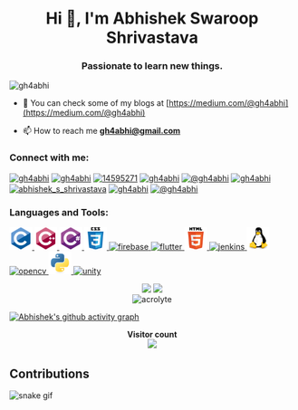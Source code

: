 <h1 align="center">Hi 👋, I'm Abhishek Swaroop Shrivastava</h1>
<h3 align="center">Passionate to learn new things.</h3>

<p align="left"> <img src="https://komarev.com/ghpvc/?username=gh4abhi&label=Profile%20views&color=0e75b6&style=flat" alt="gh4abhi" /> </p>

- 📝 You can check some of my blogs at [https://medium.com/@gh4abhi](https://medium.com/@gh4abhi)

- 📫 How to reach me **gh4abhi@gmail.com**

<h3 align="left">Connect with me:</h3>
<p align="left">
<a href="https://dev.to/gh4abhi" target="blank"><img align="center" src="https://raw.githubusercontent.com/rahuldkjain/github-profile-readme-generator/master/src/images/icons/Social/devto.svg" alt="gh4abhi" height="30" width="40" /></a>
<a href="https://linkedin.com/in/gh4abhi" target="blank"><img align="center" src="https://raw.githubusercontent.com/rahuldkjain/github-profile-readme-generator/master/src/images/icons/Social/linked-in-alt.svg" alt="gh4abhi" height="30" width="40" /></a>
<a href="https://stackoverflow.com/users/14595271" target="blank"><img align="center" src="https://raw.githubusercontent.com/rahuldkjain/github-profile-readme-generator/master/src/images/icons/Social/stack-overflow.svg" alt="14595271" height="30" width="40" /></a>
<a href="https://instagram.com/gh4abhi" target="blank"><img align="center" src="https://raw.githubusercontent.com/rahuldkjain/github-profile-readme-generator/master/src/images/icons/Social/instagram.svg" alt="gh4abhi" height="30" width="40" /></a>
<a href="https://medium.com/@gh4abhi" target="blank"><img align="center" src="https://raw.githubusercontent.com/rahuldkjain/github-profile-readme-generator/master/src/images/icons/Social/medium.svg" alt="@gh4abhi" height="30" width="40" /></a>
<a href="https://www.hackerrank.com/gh4abhi" target="blank"><img align="center" src="https://raw.githubusercontent.com/rahuldkjain/github-profile-readme-generator/master/src/images/icons/Social/hackerrank.svg" alt="gh4abhi" height="30" width="40" /></a>
<a href="https://codeforces.com/profile/abhishek_s_shrivastava" target="blank"><img align="center" src="https://raw.githubusercontent.com/rahuldkjain/github-profile-readme-generator/master/src/images/icons/Social/codeforces.svg" alt="abhishek_s_shrivastava" height="30" width="40" /></a>
<a href="https://www.leetcode.com/gh4abhi" target="blank"><img align="center" src="https://raw.githubusercontent.com/rahuldkjain/github-profile-readme-generator/master/src/images/icons/Social/leet-code.svg" alt="gh4abhi" height="30" width="40" /></a>
<a href="https://www.hackerearth.com/@gh4abhi" target="blank"><img align="center" src="https://raw.githubusercontent.com/rahuldkjain/github-profile-readme-generator/master/src/images/icons/Social/hackerearth.svg" alt="@gh4abhi" height="30" width="40" /></a>
</p>

<h3 align="left">Languages and Tools:</h3>
<p align="left"> <a href="https://www.cprogramming.com/" target="_blank" rel="noreferrer"> <img src="https://raw.githubusercontent.com/devicons/devicon/master/icons/c/c-original.svg" alt="c" width="40" height="40"/> </a> <a href="https://www.w3schools.com/cpp/" target="_blank" rel="noreferrer"> <img src="https://raw.githubusercontent.com/devicons/devicon/master/icons/cplusplus/cplusplus-original.svg" alt="cplusplus" width="40" height="40"/> </a> <a href="https://www.w3schools.com/cs/" target="_blank" rel="noreferrer"> <img src="https://raw.githubusercontent.com/devicons/devicon/master/icons/csharp/csharp-original.svg" alt="csharp" width="40" height="40"/> </a> <a href="https://www.w3schools.com/css/" target="_blank" rel="noreferrer"> <img src="https://raw.githubusercontent.com/devicons/devicon/master/icons/css3/css3-original-wordmark.svg" alt="css3" width="40" height="40"/> </a> <a href="https://firebase.google.com/" target="_blank" rel="noreferrer"> <img src="https://www.vectorlogo.zone/logos/firebase/firebase-icon.svg" alt="firebase" width="40" height="40"/> </a> <a href="https://flutter.dev" target="_blank" rel="noreferrer"> <img src="https://www.vectorlogo.zone/logos/flutterio/flutterio-icon.svg" alt="flutter" width="40" height="40"/> </a> <a href="https://www.w3.org/html/" target="_blank" rel="noreferrer"> <img src="https://raw.githubusercontent.com/devicons/devicon/master/icons/html5/html5-original-wordmark.svg" alt="html5" width="40" height="40"/> </a> <a href="https://www.jenkins.io" target="_blank" rel="noreferrer"> <img src="https://www.vectorlogo.zone/logos/jenkins/jenkins-icon.svg" alt="jenkins" width="40" height="40"/> </a> <a href="https://www.linux.org/" target="_blank" rel="noreferrer"> <img src="https://raw.githubusercontent.com/devicons/devicon/master/icons/linux/linux-original.svg" alt="linux" width="40" height="40"/> </a> <a href="https://opencv.org/" target="_blank" rel="noreferrer"> <img src="https://www.vectorlogo.zone/logos/opencv/opencv-icon.svg" alt="opencv" width="40" height="40"/> </a> <a href="https://www.python.org" target="_blank" rel="noreferrer"> <img src="https://raw.githubusercontent.com/devicons/devicon/master/icons/python/python-original.svg" alt="python" width="40" height="40"/> </a> <a href="https://unity.com/" target="_blank" rel="noreferrer"> <img src="https://www.vectorlogo.zone/logos/unity3d/unity3d-icon.svg" alt="unity" width="40" height="40"/> </a> </p>

<!---
Acrolyte/Acrolyte is a ✨ special ✨ repository because its `README.md` (this file) appears on your GitHub profile.
You can click the Preview link to take a look at your changes.
--->
<p  align="center">
  <img width="48%" src="https://github-readme-stats.vercel.app/api?username=acrolyte&show_icons=true&theme=github_dark&custom_title=Arpit%27s%20Github%20Stats" />
  <img width="48%" src="https://github-readme-streak-stats.herokuapp.com/?user=acrolyte&theme=holi-theme&background=0D1117&border=dddddd" /> <br>
<img src="https://github-readme-stats.vercel.app/api/top-langs?username=acrolyte&show_icons=true&locale=en&layout=compact&theme=github_dark" alt="acrolyte" />

</p>

[![Abhishek's github activity graph](https://activity-graph.herokuapp.com/graph?username=gh4abhi&line=4c8eda&color=4c8eda&area=true&area_color=2568b4&custom_title=Abhishek%27s%20Activity%20Graph&theme=react-dark)](https://github.com/ashutosh00710/github-readme-activity-graph)

<p align="center"> 
 <b> Visitor count </b> <br>
  <img src="https://profile-counter.glitch.me/acrolyte/count.svg" />
 </p>
 

## Contributions
![snake gif](https://github.com/gh4abhi/gh4abhi/blob/output/github-contribution-grid-snake.gif)

